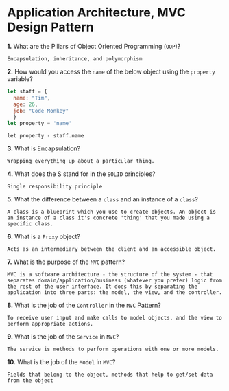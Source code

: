 # Application Architecture, MVC Design Pattern

**1.** What are the Pillars of Object Oriented Programming (`OOP`)?
<!-- enter you answer in the space below -->
```
Encapsulation, inheritance, and polymorphism
```
**2.** How would you access the `name` of the below object using the `property` variable?
```js
let staff = {
  name: "Tim",
  age: 26,
  job: "Code Monkey"
  }
let property = 'name'
```
<!-- enter you answer in the space below -->
```
let property - staff.name
```
**3.** What is Encapsulation?
<!-- enter you answer in the space below -->
```
Wrapping everything up about a particular thing. 
```
**4.** What does the S stand for in the `SOLID` principles?
<!-- enter you answer in the space below -->
```
Single responsibility principle
```
**5.** What the difference between a `class` and an instance of a `class`?
<!-- enter you answer in the space below -->
```
A class is a blueprint which you use to create objects. An object is an instance of a class it's concrete 'thing' that you made using a specific class.
```
**6.** What is a `Proxy` object?
<!-- enter you answer in the space below -->
```
Acts as an intermediary between the client and an accessible object.
```

**7.** What is the purpose of the `MVC` pattern?
<!-- enter you answer in the space below -->
```
MVC is a software architecture - the structure of the system - that separates domain/application/business (whatever you prefer) logic from the rest of the user interface. It does this by separating the application into three parts: the model, the view, and the controller.
```
**8.** What is the job of the `Controller` in the `MVC` Pattern?
<!-- enter you answer in the space below -->
```
To receive user input and make calls to model objects, and the view to perform appropriate actions.
```

**9.** What is the job of the `Service` in `MVC`?
<!-- enter you answer in the space below -->
```
The service is methods to perform operations with one or more models.
```
**10.** What is the job of the `Model` in `MVC`?
<!-- enter you answer in the space below -->
```
Fields that belong to the object, methods that help to get/set data from the object
```
